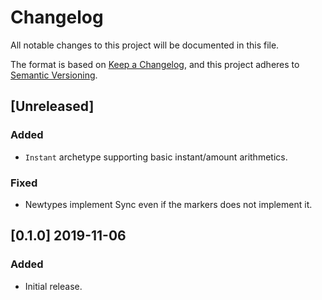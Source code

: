 # Changelog
All notable changes to this project will be documented in this file.

The format is based on [Keep a Changelog][1], and this project adheres to [Semantic Versioning][2].

## [Unreleased]
### Added
 - `Instant` archetype supporting basic instant/amount arithmetics.

### Fixed
 - Newtypes implement Sync even if the markers does not implement it.

## [0.1.0] 2019-11-06
### Added
 - Initial release.

[1]: https://keepachangelog.com/en/1.0.0/
[2]: https://semver.org/spec/v2.0.0.html
